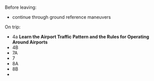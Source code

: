 Before leaving:
- continue through ground reference maneuvers


On trip:
- 4a **Learn the Airport Traffic Pattern and the Rules for Operating Around Airports**
- 4B
- 7A
- 7
- 8A
- 8B
- 